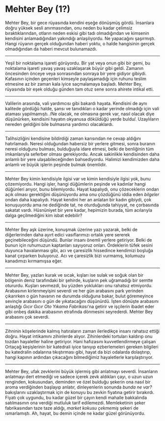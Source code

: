 # Mehter Bey (1?)


Mehter Bey, bir gece rüyasında kendini eşeğe dönüşmüş gördü.  İnsanlara doğru yüksek sesli anırmasından, onu neden bu kadar çelimsiz bıraktıklarından, otların neden eskisi gibi tadı olmadığından ve kimsenin kendisini anlamadığından  yakındığı anlaşılıyordu. Ne yapacağını şaşırmıştı. Hangi rüyanın gerçek olduğundan haberi yoktu, o halde
hangisinin gerçek olmadığından da haberi mevcut bulunamazdı.

------------------------------------------------------------------------

Yeşil bir noktalama işareti görüyordu. Bir yat veya onun gibi bir gemi, bu noktalama işareti yavaş yavaş uzaklaşarak büyür gibi geldi. Zamanın
öncesinden önceye veya sonrasından sonraya bir yere gidiyor gibiydi.
Kafasının içinden geçenleri kimseyle paylaşamadığı için ruhunu teslim
etmesine az bir zaman kala iyice saçmalamaya başladı. Mehter Bey,
rüyasında bir eşek olduğu günden tam otuz sene sonra ahirete intikal
etti.

------------------------------------------------------------------------

Valilerin arasında, vali yardımcısı gibi bakardı hayata. Kendisini de
aynı kalitede gördüğü halde, şansı ve tanıdıkları o kadar yerinde
olmadığı için vali ataması yapılmamıştı. /Ne olacak, ne olmasına
gerek var, nasıl olacak diye düşünürken, kendisini hayatın okyanusa
döküldüğü yerde buldu/. <!--"hayatın okyanusa döküldüğü yer" ifadesi biraz arabesk ve muamma. --> Uzaylıların nereden geldiğini bile bulmasına yardımcı olacaklardı. <!-- kim? -->

------------------------------------------------------------------------

Talihsizliğini kendisine bildirdiği zaman karısından ne cevap aldığını
hatırlamadı. Neresi olduğundan habersiz bir yerlere gitmesi, sonra
buranın neresi olduğunu bulması, bulduğuyla idare etmesi, belki de
benliğinin tüm imkanlarıyla seferber olması gerekiyordu. Ancak sakinlikle kendisinden daha anlamlı bir yere ulaşabileceğinden
bahsediyordu. Halimizi kendimizden daha anlamlı ve büyük işlerin peşinde bulmak önemlidir. <!-- bu son cümleyle ne demek istediğini anlayamadım, halimiz ve kendimiz arasında nasıl bir farklılık var? -->


------------------------------------------------------------------------

Mehter Bey kimin kendisiyle ilgisi var ve kimin kendisiyle ilgisi yok, <!-- kimin kendisine mi yoksa neyin kendisiyle mi olmalı? -->
bunu çözemiyordu. Hangi işler, hangi düğümlerin peşinde ve kadınlar
hangi düğünleri arıyor, bunu bilemiyordu. Hayat kapalıydı, onu
çözeceklerin ondan açık olması gerektiğini düşünüyordu ama onu çözdüğünü
iddia eden *bilgeler* ondan daha kapalıydı. Hayat kendini her an anlatan bir
kadın gibiydi, çok konuşuyordu ama ne dediğinde tat, ne oturduğunda
tahiyyat, ne çorbasında sakatat vardı. Hüsnüniyet bir yere kadar,
hepimizin burada, tüm acılarıyla dalga geçilmediğini kim isbat
edebilir?

------------------------------------------------------------------------

Mehter Bey aşk üzerine, konuşmak üzerine yazı yazarak, belki de
diğerlerinden daha ayırt edici vasıflarımızı ortalık yere sererek
geçinebileceğini düşündü. Bunlar <!-- aşk ve konuşmak mı yoksa yazmak ve sermek mi? --> insanı önemli yerlere getiriyor. Belki
de bunun için ruhumuzun kaptanları sayıyoruz onları. Ördeklerin tüfek sesini
duyunca havalanması gibi, acı ve çaresizlik hissedince kendimizi boşluğa
kanat çırparken <!-- çok klişe değil mi boşluğa kanat çırpmak?--> buluyoruz. Acı ve çaresizlik bizi vurmamış, kolumuzu
kanadımızı kırmamışsa eğer.

------------------------------------------------------------------------

Mehter Bey, yazları kurak ve sıcak, kışları ise sulak ve soğuk olan bir
bölgenin deniz tarafındaki bir şehirde, kuşların pek uğramadığı bir
semtte otururdu. Kuşları sevmezdi, bu yüzden yoklukları onu rahatsız etmiyordu.
Arabasının kirlenmeyişini severdi ve her gün arabasını park yerinden
çıkarırken o gün havanın ne durumda olduğuna bakar, bulut
göremeyince sevinçle arabasını o gün de yıkatacağını düşünürdü. İşten
dönüşte arabasını anlaştığı *Gıcır Gıcır Oto Yıkama Fabrikası*'na
getirir ve işçilerin ibadet eder gibi onbeş dakika arabasının etrafında dönmesini
seyrederdi. Mehter Bey arabasını çok severdi.

------------------------------------------------------------------------

Zihninin köşelerinde kalmış hatıraların zaman ilerledikçe insanı
rahatsız ettiği doğru. Hayat intikamını zihinlerde alıyor. Zihinlerdeki
tortuları kaldırıp onu tozdan hayaletler haline getiriyor. Hani hafızasını
kuvvetlendirmeye çalışan Ortaçağ keşişlerinin bir katedrali iyice tanıyıp ezberlemeleri gereken bilgileri bu katedralin odalarına tıkıştırması
gibi, hayat da bizi odalarda dolaştırıp, hangi kapının ardından
çıkacağını bilmediğimiz hayaletlerle karşılaştırıyor. <!-- son cümledeki benzetme yönü açık ve uygun değil bence, yani ben anlamadım.-->

------------------------------------------------------------------------

Mehter Bey, ufak zevklerini büyük işlermiş gibi anlatmayı severdi.
İnsanların anlatmayı dert etmediği ve sadece içerek zevk aldıkları
çayı, o uzun uzun renginden, kokusundan, deminden ve özel bulduğu
şekerin ona nasıl bir aroma verdiğinden başlayıp anlatır, dinleyenlerin
sonunda *bunda ne var?* bakışlarını uzaklaştırmak için de konuyu bu
zevkin fiyatına getirir bırakırdı. Fiyatı çok uygundu, bu kadar güzel bir
çayın kendi mahalle bakkalında satılmasının ona verdiği mutluluk tarif
edilemezdi. Memleketinin şeker fabrikasından
taze taze aldığı, *market kokusu çekmemiş* şekeri de ısmarlamıştı. <!-- özel olduğunu yukarıda söylemiştik, şeker havalandırmak ne demek? --> Ah,
hayat, bu demin içinde ne kadar güzel görünüyordu.
